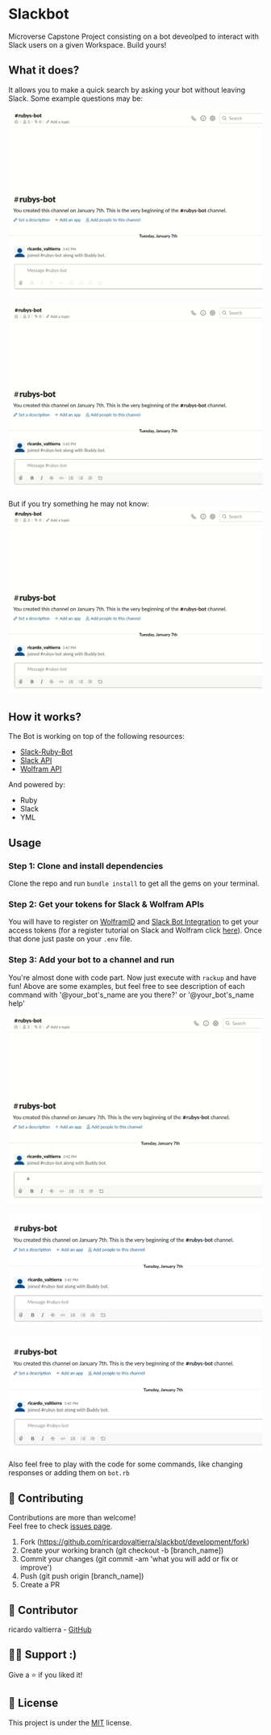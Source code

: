 Slackbot
==============

Microverse Capstone Project consisting on a bot deveolped to interact with Slack users on a given Workspace. Build yours!

## What it does?
It allows you to make a quick search by asking your bot without leaving Slack. Some example questions may be:

![Example question 1](img/question_1.gif)

![Example question 2](img/question_2.gif)

But if you try something he may not know:
![Example question 3](img/question_3.gif)

## How it works?
The Bot is working  on top of the following resources:

- [Slack-Ruby-Bot](https://github.com/slack-ruby/slack-ruby-bot#slack-ruby-bot)
- [Slack API](http://api.slack.com)
- [Wolfram API](https://account.wolfram.com/auth/sign-in)

And powered by:

- Ruby
- Slack
- YML

## Usage
### Step 1: Clone and install dependencies
Clone the repo and run `bundle install` to get all the gems on your terminal.
### Step 2: Get your tokens for Slack & Wolfram APIs
You will have to register on [WolframID](http://account.wolfram.com/wolframid) and [Slack Bot Integration](http://slack.com/services/new/bot) to get your access tokens (for a register tutorial on Slack and Wolfram click [here](TUTORIAL.md)). Once that done just paste on your `.env` file. 
### Step 3: Add your bot to a channel and run
You're almost done with code part. Now just execute with `rackup` and have fun! Above are some examples, but feel free to see description of each command with '@your_bot's_name are you there?' or '@your_bot's_name help'

![Command description 1](img/question.gif)

![Command description 2](img/help_are_you_there.gif)

![Command description 3](img/help_could_you_please.gif)

Also feel free to play with the code for some commands, like changing responses or adding them on `bot.rb`

## 🤝 Contributing

Contributions are more than welcome!<br/>Feel free to check [issues page](http://github.com/ricardovaltierra/slackbot/issues/).

1. Fork (https://github.com/ricardovaltierra/slackbot/development/fork)
2. Create your working branch (git checkout -b [branch_name])
3. Commit your changes (git commit -am 'what you will add or fix or improve')
4. Push (git push origin [branch_name])
5. Create a PR

## 🤖 Contributor

ricardo valtierra - [GitHub](https://github.com/ricardovaltierra)



## 🙋‍♂ Support :)

Give a ⭐️ if you liked it!



## 📝 License

This project is under the [MIT](LICENSE) license.
